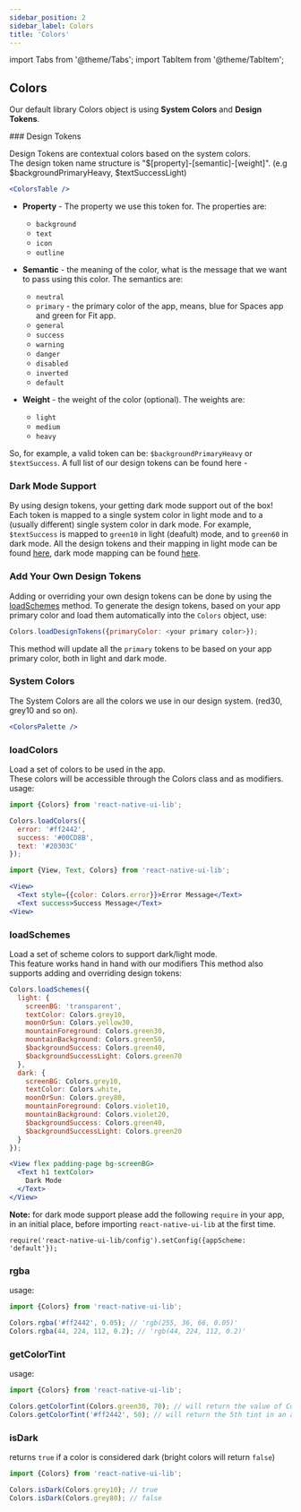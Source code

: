 ```yaml
---
sidebar_position: 2
sidebar_label: Colors
title: 'Colors'
---
```


import Tabs from '@theme/Tabs';
import TabItem from '@theme/TabItem';

## Colors

Our default library Colors object is using **System Colors** and **Design Tokens**.

<Tabs>
<TabItem value="design_tokens" label="Design Tokens" default>
### Design Tokens

Design Tokens are contextual colors based on the system colors.  
The design token name structure is "$[property]-[semantic]-[weight]". (e.g $backgroundPrimaryHeavy, $textSuccessLight)

```jsx live
<ColorsTable />
```

- **Property** - The property we use this token for. The properties are:

  - `background`
  - `text`
  - `icon`
  - `outline`

- **Semantic** - the meaning of the color, what is the message that we want to pass using this color. The semantics are:

  - `neutral`
  - `primary` - the primary color of the app, means, blue for Spaces app and green for Fit app.
  - `general`
  - `success`
  - `warning`
  - `danger`
  - `disabled`
  - `inverted`
  - `default`

- **Weight** - the weight of the color (optional). The weights are:
  - `light`
  - `medium`
  - `heavy`

So, for example, a valid token can be: `$backgroundPrimaryHeavy` or `$textSuccess`.
A full list of our design tokens can be found here -

### Dark Mode Support

By using design tokens, your getting dark mode support out of the box!
Each token is mapped to a single system color in light mode and to a (usually different) single system color in dark mode.
For example, `$textSuccess` is mapped to `green10` in light (deafult) mode, and to `green60` in dark mode.
All the design tokens and their mapping in light mode can be found [here](https://github.com/wix/react-native-ui-lib/blob/master/src/style/designTokens.ts), dark mode mapping can be found [here](https://github.com/wix/react-native-ui-lib/blob/master/src/style/designTokensDM.ts).

### Add Your Own Design Tokens

Adding or overriding your own design tokens can be done by using the [loadSchemes](https://wix.github.io/react-native-ui-lib/docs/foundation/colors#loadschemes) method.
To generate the design tokens, based on your app primary color and load them automatically into the `Colors` object, use:

```javascript
Colors.loadDesignTokens({primaryColor: <your primary color>});
```

This method will update all the `primary` tokens to be based on your app primary color, both in light and dark mode.
</TabItem>
<TabItem value="system_colors" label="System Colors">

### System Colors

The System Colors are all the colors we use in our design system. (red30, grey10 and so on).

```jsx live
<ColorsPalette />
```

</TabItem>
<TabItem value="accessibility" label="Accessibility">
</TabItem>

<TabItem value="dev" label="Dev">

### loadColors

Load a set of colors to be used in the app.  
These colors will be accessible through the Colors class and as modifiers.
usage:

```javascript
import {Colors} from 'react-native-ui-lib';

Colors.loadColors({
  error: '#ff2442',
  success: '#00CD8B',
  text: '#20303C'
});
```

```jsx
import {View, Text, Colors} from 'react-native-ui-lib';

<View>
  <Text style={{color: Colors.error}}>Error Message</Text>
  <Text success>Success Message</Text>
<View>
```

### loadSchemes

Load a set of scheme colors to support dark/light mode.  
This feature works hand in hand with our modifiers
This method also supports adding and overriding design tokens:

```js
Colors.loadSchemes({
  light: {
    screenBG: 'transparent',
    textColor: Colors.grey10,
    moonOrSun: Colors.yellow30,
    mountainForeground: Colors.green30,
    mountainBackground: Colors.green50,
    $backgroundSuccess: Colors.green40,
    $backgroundSuccessLight: Colors.green70
  },
  dark: {
    screenBG: Colors.grey10,
    textColor: Colors.white,
    moonOrSun: Colors.grey80,
    mountainForeground: Colors.violet10,
    mountainBackground: Colors.violet20,
    $backgroundSuccess: Colors.green40,
    $backgroundSuccessLight: Colors.green20
  }
});
```

```jsx
<View flex padding-page bg-screenBG>
  <Text h1 textColor>
    Dark Mode
  </Text>
</View>
```

**Note:** for dark mode support please add the following `require` in your app, in an initial place, before importing `react-native-ui-lib` at the first time.

```
require('react-native-ui-lib/config').setConfig({appScheme: 'default'});
```

### rgba

usage:

```js
import {Colors} from 'react-native-ui-lib';

Colors.rgba('#ff2442', 0.05); // 'rgb(255, 36, 66, 0.05)'
Colors.rgba(44, 224, 112, 0.2); // 'rgb(44, 224, 112, 0.2)'
```

### getColorTint

usage:

```js
import {Colors} from 'react-native-ui-lib';

Colors.getColorTint(Colors.green30, 70); // will return the value of Colors.green70
Colors.getColorTint('#ff2442', 50); // will return the 5th tint in an autogenerate 8-tints palette based on '#ff2442'
```

### isDark

returns `true` if a color is considered dark (bright colors will return `false`)

```js
import {Colors} from 'react-native-ui-lib';

Colors.isDark(Colors.grey10); // true
Colors.isDark(Colors.grey80); // false
```

</TabItem>
</Tabs>
